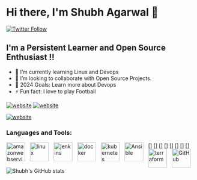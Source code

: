 # Hi there, I'm Shubh Agarwal 👋 

<!-- [![YouTube Channel Subscribers](https://img.shields.io/youtube/channel/subscribers/UCDCHcqyeQgJ-jVSd6VJkbCw?logo=youtube&logoColor=red&style=for-the-badge)][youtube]
[![Website](https://img.shields.io/website?label=codeSTACKr.com&style=for-the-badge&url=https%3A%2F%2Fcodestackr.com)](https://codestackr.com) -->
[![Twitter Follow](https://img.shields.io/twitter/follow/Shubh__30?color=1DA1F2&logo=twitter&style=for-the-badge)](https://twitter.com/intent/follow?original_referer=https%3A%2F%2Fgithub.com%2FcodeSTACKr&screen_name=Shubh__30)



## I'm a Persistent Learner and Open Source Enthusiast !!

- 🌱 I’m currently learning Linux and Devops
- 👯 I’m looking to collaborate with Open Source Projects.
- 🥅 2024 Goals: Learn more about Devops
- ⚡ Fun fact: I love to play Football
<!-- - 😻  -->
[![website](./img/globe-light.svg)](https://codestackr.com#gh-light-mode-only)
[![website](./img/globe-dark.svg)](https://codestackr.com#gh-dark-mode-only)
<!-- ### Connect with me:

&nbsp;&nbsp;
[![website](./img/youtube-light.svg)](https://youtube.com/codestackr#gh-light-mode-only)
[![website](./img/youtube-dark.svg)](https://youtube.com/codestackr#gh-dark-mode-only)
&nbsp;&nbsp;
[![website](./img/twitter-light.svg)](https://twitter.com/codestackr#gh-light-mode-only)
[![website](./img/twitter-dark.svg)](https://twitter.com/codestackr#gh-dark-mode-only)
&nbsp;&nbsp;
&nbsp;&nbsp;
[![website](./img/instagram-light.svg)](https://instagram.com/codeSTACKr#gh-light-mode-only)
[[website](./img/linkedin-light.svg)](https://www.linkedin.com/in/shubhagarwal30/#gh-light-mode-only)
[![website](./img/instagram-dark.svg)](https://instagram.com/codeSTACKr#gh-dark-mode-only) -->
[![website](./img/linkedin-dark.svg)](https://www.linkedin.com/in/shubhagarwal30#gh-dark-mode-only)

### Languages and Tools:

[<img align="left" alt="amazonwebservices" width="50px" src="https://cdn.jsdelivr.net/gh/devicons/devicon/icons/amazonwebservices/amazonwebservices-plain-wordmark.svg" style="padding-right:10px;" />]
[<img align="left" alt="linux" width="50px" src="https://cdn.jsdelivr.net/gh/devicons/devicon/icons/linux/linux-original.svg" style="padding-right:10px;" />]
[<img align="left" alt="jenkins" width="50px" src="https://cdn.jsdelivr.net/gh/devicons/devicon/icons/jenkins/jenkins-original.svg" style="padding-right:10px;" />]
[<img align="left" alt="docker" width="50px" src="https://cdn.jsdelivr.net/gh/devicons/devicon/icons/docker/docker-original-wordmark.svg" style="padding-right:10px;" />]
[<img align="left" alt="kubernetes" width="50px" src="https://cdn.jsdelivr.net/gh/devicons/devicon/icons/kubernetes/kubernetes-plain-wordmark.svg" style="padding-right:10px;" />]
[<img align="left" alt="Ansible" width="50px" src="https://cdn.jsdelivr.net/gh/devicons/devicon/icons/ansible/ansible-original-wordmark.svg" style="padding-right:10px;" />]
[<img align="left" alt="terraform" width="50px" src="https://cdn.jsdelivr.net/gh/devicons/devicon/icons/terraform/terraform-original-wordmark.svg" style="padding-right:10px;" />]
[<img align="left" alt="GitHub" width="50px" src="https://user-images.githubusercontent.com/3369400/139447912-e0f43f33-6d9f-45f8-be46-2df5bbc91289.png" style="padding-right:10px;" />]
<br/>
<br/>
![Shubh's GitHub stats](https://github-readme-stats.vercel.app/api?username=Shubh-Agarwal69&show_icons=true&theme=dark)
